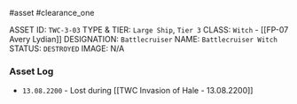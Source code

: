 #asset #clearance_one 

ASSET ID: `TWC-3-03`
TYPE & TIER: `Large Ship`, `Tier 3`
CLASS: `Witch` - [[FP-07 Avery Lydian]]
DESIGNATION: `Battlecruiser`
NAME: `Battlecruiser Witch`
STATUS: `DESTROYED`
IMAGE: N/A
### Asset Log
- `13.08.2200` - Lost during [[TWC Invasion of Hale - 13.08.2200]]